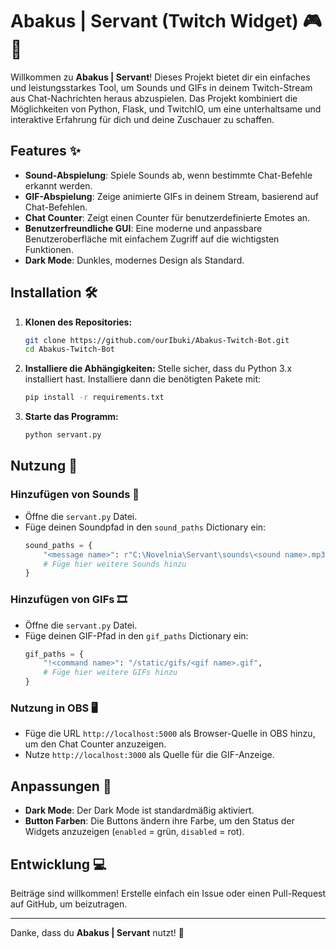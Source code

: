 # Abakus | Servant (Twitch Widget) 🎮🎥

Willkommen zu **Abakus | Servant**! Dieses Projekt bietet dir ein einfaches und leistungsstarkes Tool, um Sounds und GIFs in deinem Twitch-Stream aus Chat-Nachrichten heraus abzuspielen. Das Projekt kombiniert die Möglichkeiten von Python, Flask, und TwitchIO, um eine unterhaltsame und interaktive Erfahrung für dich und deine Zuschauer zu schaffen. 

## Features ✨
- **Sound-Abspielung**: Spiele Sounds ab, wenn bestimmte Chat-Befehle erkannt werden.
- **GIF-Abspielung**: Zeige animierte GIFs in deinem Stream, basierend auf Chat-Befehlen.
- **Chat Counter**: Zeigt einen Counter für benutzerdefinierte Emotes an.
- **Benutzerfreundliche GUI**: Eine moderne und anpassbare Benutzeroberfläche mit einfachem Zugriff auf die wichtigsten Funktionen.
- **Dark Mode**: Dunkles, modernes Design als Standard.

## Installation 🛠️

1. **Klonen des Repositories:**
    ```bash
    git clone https://github.com/ourIbuki/Abakus-Twitch-Bot.git
    cd Abakus-Twitch-Bot
    ```

2. **Installiere die Abhängigkeiten:**
    Stelle sicher, dass du Python 3.x installiert hast. Installiere dann die benötigten Pakete mit:
    ```bash
    pip install -r requirements.txt
    ```

3. **Starte das Programm:**
    ```bash
    python servant.py
    ```

## Nutzung 🚀

### Hinzufügen von Sounds 🎵
- Öffne die `servant.py` Datei.
- Füge deinen Soundpfad in den `sound_paths` Dictionary ein:
    ```python
    sound_paths = {
        "<message name>": r"C:\Novelnia\Servant\sounds\<sound name>.mp3",
        # Füge hier weitere Sounds hinzu
    }
    ```

### Hinzufügen von GIFs 🎞️
- Öffne die `servant.py` Datei.
- Füge deinen GIF-Pfad in den `gif_paths` Dictionary ein:
    ```python
    gif_paths = {
        "!<command name>": "/static/gifs/<gif name>.gif",
        # Füge hier weitere GIFs hinzu
    }
    ```

### Nutzung in OBS 🖥️
- Füge die URL `http://localhost:5000` als Browser-Quelle in OBS hinzu, um den Chat Counter anzuzeigen.
- Nutze `http://localhost:3000` als Quelle für die GIF-Anzeige.

## Anpassungen 🔧

- **Dark Mode**: Der Dark Mode ist standardmäßig aktiviert.
- **Button Farben**: Die Buttons ändern ihre Farbe, um den Status der Widgets anzuzeigen (`enabled` = grün, `disabled` = rot).

## Entwicklung 💻

Beiträge sind willkommen! Erstelle einfach ein Issue oder einen Pull-Request auf GitHub, um beizutragen.

---

Danke, dass du **Abakus | Servant** nutzt! 🎉
